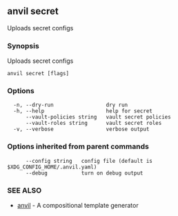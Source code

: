 ## anvil secret

Uploads secret configs

### Synopsis

Uploads secret configs

```
anvil secret [flags]
```

### Options

```
  -n, --dry-run                 dry run
  -h, --help                    help for secret
      --vault-policies string   vault secret policies
      --vault-roles string      vault secret roles
  -v, --verbose                 verbose output
```

### Options inherited from parent commands

```
      --config string   config file (default is $XDG_CONFIG_HOME/.anvil.yaml)
      --debug           turn on debug output
```

### SEE ALSO

* [anvil](anvil.md)	 - A compositional template generator


